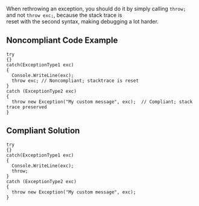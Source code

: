 
When rethrowing an exception, you should do it by simply calling `throw;` and not `throw exc;`, because the stack trace is<br>reset with the second syntax, making debugging a lot harder.

## Noncompliant Code Example


    try
    {}
    catch(ExceptionType1 exc)
    {
      Console.WriteLine(exc);
      throw exc; // Noncompliant; stacktrace is reset
    }
    catch (ExceptionType2 exc)
    {
      throw new Exception("My custom message", exc);  // Compliant; stack trace preserved
    }


## Compliant Solution


    try
    {}
    catch(ExceptionType1 exc)
    {
      Console.WriteLine(exc);
      throw;
    }
    catch (ExceptionType2 exc)
    {
      throw new Exception("My custom message", exc);
    }

